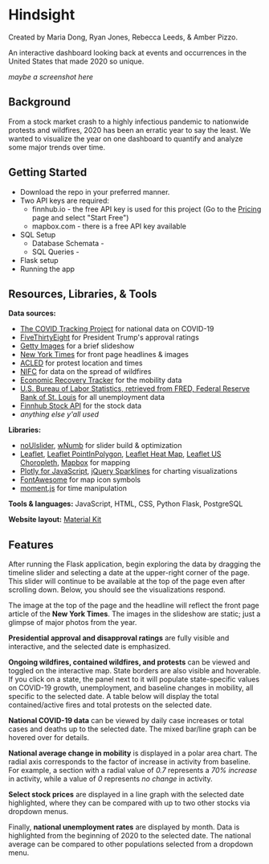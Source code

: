 # Hindsight
Created by Maria Dong, Ryan Jones, Rebecca Leeds, & Amber Pizzo.

An interactive dashboard looking back at events and occurrences in the United States that made 2020 so unique.

_maybe a screenshot here_

## Background
From a stock market crash to a highly infectious pandemic to nationwide protests and wildfires, 2020 has been an erratic year to say the least. We wanted to visualize the year on one dashboard to quantify and analyze some major trends over time.

## Getting Started
* Download the repo in your preferred manner.
* Two API keys are required:
  * finnhub.io - the free API key is used for this project (Go to the [Pricing](https://finnhub.io/pricing) page and select "Start Free")
  * mapbox.com - there is a free API key available
* SQL Setup
  * Database Schemata - 
  * SQL Queries - 
* Flask setup
* Running the app

## Resources, Libraries, & Tools

**Data sources:**
* [The COVID Tracking Project](https://covidtracking.com/) for national data on COVID-19
* [FiveThirtyEight](https://projects.fivethirtyeight.com/trump-approval-ratings/) for President Trump's approval ratings
* [Getty Images](https://www.gettyimages.com/editorial-images) for a brief slideshow
* [New York Times](https://www.nytimes.com/) for front page headlines & images
* [ACLED](https://acleddata.com/special-projects/us-crisis-monitor/) for protest location and times
* [NIFC](https://data-nifc.opendata.arcgis.com/) for data on the spread of wildfires
* [Economic Recovery Tracker](https://github.com/OpportunityInsights/EconomicTracker) for the mobility data
* [U.S. Bureau of Labor Statistics, retrieved from FRED, Federal Reserve Bank of St. Louis](https://fred.stlouisfed.org/) for all unemployment data
* [Finnhub Stock API](https://finnhub.io/) for the stock data
* _anything else y'all used_

**Libraries:**
* [noUIslider](https://refreshless.com/nouislider/), [wNumb](https://github.com/leongersen/wnumb/releases) for slider build & optimization
* [Leaflet](https://leafletjs.com/index.html), [Leaflet PointInPolygon](https://github.com/hayeswise/Leaflet.PointInPolygon), [Leaflet Heat Map](https://github.com/Leaflet/Leaflet.heat), [Leaflet US Choropleth](https://leafletjs.com/examples/choropleth/us-states.js), [Mapbox](https://docs.mapbox.com/api/maps/#styles) for mapping
* [Plotly for JavaScript](https://plotly.com/javascript/), [jQuery Sparklines](https://omnipotent.net/jquery.sparkline/) for charting visualizations
* [FontAwesome](https://fontawesome.com/) for map icon symbols
* [moment.js](https://momentjs.com/) for time manipulation

**Tools & languages:** JavaScript, HTML, CSS, Python Flask, PostgreSQL

**Website layout:** [Material Kit](https://github.com/creativetimofficial/material-kit)

## Features
After running the Flask application, begin exploring the data by dragging the timeline slider and selecting a date at the upper-right corner of the page. This slider will continue to be available at the top of the page even after scrolling down. Below, you should see the visualizations respond.

The image at the top of the page and the headline will reflect the front page article of the **New York Times**. The images in the slideshow are static; just a glimpse of major photos from the year.

**Presidential approval and disapproval ratings** are fully visible and interactive, and the selected date is emphasized.

**Ongoing wildfires, contained wildfires, and protests** can be viewed and toggled on the interactive map. State borders are also visible and hoverable. If you click on a state, the panel next to it will populate state-specific values on COVID-19 growth, unemployment, and baseline changes in mobility, all specific to the selected date. A table below will display the total contained/active fires and total protests on the selected date.

**National COVID-19 data** can be viewed by daily case increases or total cases and deaths up to the selected date. The mixed bar/line graph can be hovered over for details.

**National average change in mobility** is displayed in a polar area chart. The radial axis corresponds to the factor of increase in activity from baseline. For example, a  section with a radial value of _0.7_ represents a _70% increase_ in activity, while a value of _0_ represents _no change_ in activity.

**Select stock prices** are displayed in a line graph with the selected date highlighted, where they can be compared with up to two other stocks via dropdown menus.

Finally, **national unemployment rates** are displayed by month. Data is highlighted from the beginning of 2020 to the selected date. The national average can be compared to other populations selected from a dropdown menu.
